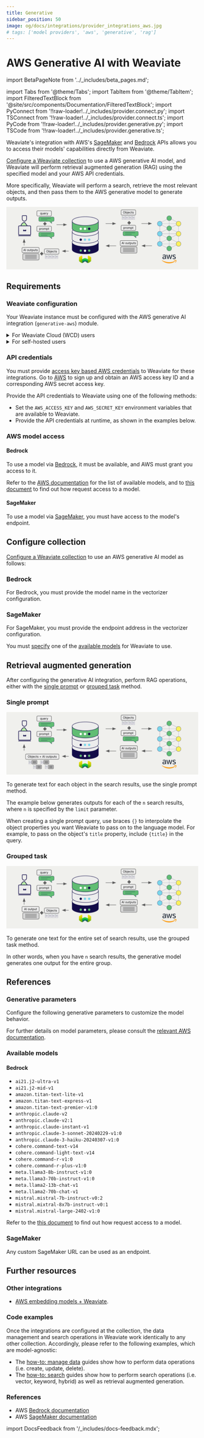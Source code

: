 ```yaml
---
title: Generative
sidebar_position: 50
image: og/docs/integrations/provider_integrations_aws.jpg
# tags: ['model providers', 'aws', 'generative', 'rag']
---
```


# AWS Generative AI with Weaviate

import BetaPageNote from '../_includes/beta_pages.md';

<BetaPageNote />

import Tabs from '@theme/Tabs';
import TabItem from '@theme/TabItem';
import FilteredTextBlock from '@site/src/components/Documentation/FilteredTextBlock';
import PyConnect from '!!raw-loader!../_includes/provider.connect.py';
import TSConnect from '!!raw-loader!../_includes/provider.connect.ts';
import PyCode from '!!raw-loader!../_includes/provider.generative.py';
import TSCode from '!!raw-loader!../_includes/provider.generative.ts';

Weaviate's integration with AWS's [SageMaker](https://aws.amazon.com/sagemaker/) and [Bedrock](https://aws.amazon.com/bedrock/) APIs allows you to access their models' capabilities directly from Weaviate.

[Configure a Weaviate collection](#configure-collection) to use a AWS generative AI model, and Weaviate will perform retrieval augmented generation (RAG) using the specified model and your AWS API credentials.

More specifically, Weaviate will perform a search, retrieve the most relevant objects, and then pass them to the AWS generative model to generate outputs.

![RAG integration illustration](../_includes/integration_aws_rag.png)

## Requirements

### Weaviate configuration

Your Weaviate instance must be configured with the AWS generative AI integration (`generative-aws`) module.

<details>
  <summary>For Weaviate Cloud (WCD) users</summary>

This integration is enabled by default on Weaviate Cloud (WCD) serverless managed instances.

</details>

<details>
  <summary>For self-hosted users</summary>

- Check the [cluster metadata](../../config-refs/meta.md) to verify if the module is enabled.
- Follow the [how-to configure modules](../../configuration/modules.md) guide to enable the module in Weaviate.

</details>

### API credentials

You must provide [access key based AWS credentials](https://docs.aws.amazon.com/IAM/latest/UserGuide/id_credentials_access-keys.html) to Weaviate for these integrations. Go to [AWS](https://aws.amazon.com/) to sign up and obtain an AWS access key ID and a corresponding AWS secret access key.

Provide the API credentials to Weaviate using one of the following methods:

- Set the `AWS_ACCESS_KEY` and `AWS_SECRET_KEY` environment variables that are available to Weaviate.
- Provide the API credentials at runtime, as shown in the examples below.

<Tabs groupId="languages">

 <TabItem value="py" label="Python (v4)">
    <FilteredTextBlock
      text={PyConnect}
      startMarker="# START AWSInstantiation"
      endMarker="# END AWSInstantiation"
      language="py"
    />
  </TabItem>

 <TabItem value="js" label="JS/TS (Beta)">
    <FilteredTextBlock
      text={TSConnect}
      startMarker="// START AWSInstantiation"
      endMarker="// END AWSInstantiation"
      language="ts"
    />
  </TabItem>

</Tabs>

### AWS model access

#### Bedrock

To use a model via [Bedrock](https://aws.amazon.com/bedrock/), it must be available, and AWS must grant you access to it.

Refer to the [AWS documentation](https://docs.aws.amazon.com/bedrock/latest/userguide/models-regions.html) for the list of available models, and to [this document](https://docs.aws.amazon.com/bedrock/latest/userguide/model-usage.html) to find out how request access to a model.

#### SageMaker

To use a model via [SageMaker](https://aws.amazon.com/sagemaker/), you must have access to the model's endpoint.

## Configure collection

[Configure a Weaviate collection](../../manage-data/collections.mdx#specify-a-generative-module) to use an AWS generative AI model as follows:

### Bedrock

For Bedrock, you must provide the model name in the vectorizer configuration.

<Tabs groupId="languages">
  <TabItem value="py" label="Python (v4)">
    <FilteredTextBlock
      text={PyCode}
      startMarker="# START BasicGenerativeAWSBedrock"
      endMarker="# END BasicGenerativeAWSBedrock"
      language="py"
    />
  </TabItem>

  <TabItem value="js" label="JS/TS (Beta)">
    <FilteredTextBlock
      text={TSCode}
      startMarker="// START BasicGenerativeAWSBedrock"
      endMarker="// END BasicGenerativeAWSBedrock"
      language="ts"
    />
  </TabItem>

</Tabs>

### SageMaker

For SageMaker, you must provide the endpoint address in the vectorizer configuration.

<Tabs groupId="languages">
  <TabItem value="py" label="Python (v4)">
    <FilteredTextBlock
      text={PyCode}
      startMarker="# START BasicGenerativeAWSSagemaker"
      endMarker="# END BasicGenerativeAWSSagemaker"
      language="py"
    />
  </TabItem>

  <TabItem value="js" label="JS/TS (Beta)">
    <FilteredTextBlock
      text={TSCode}
      startMarker="// START BasicGenerativeAWSSagemaker"
      endMarker="// END BasicGenerativeAWSSagemaker"
      language="ts"
    />
  </TabItem>

</Tabs>

You must [specify](#generative-parameters) one of the [available models](#available-models) for Weaviate to use.

## Retrieval augmented generation

After configuring the generative AI integration, perform RAG operations, either with the [single prompt](#single-prompt) or [grouped task](#grouped-task) method.

### Single prompt

![Single prompt RAG integration generates individual outputs per search result](../_includes/integration_aws_rag_single.png)

To generate text for each object in the search results, use the single prompt method.

The example below generates outputs for each of the `n` search results, where `n` is specified by the `limit` parameter.

When creating a single prompt query, use braces `{}` to interpolate the object properties you want Weaviate to pass on to the language model. For example, to pass on the object's `title` property, include `{title}` in the query.

<Tabs groupId="languages">

 <TabItem value="py" label="Python (v4)">
    <FilteredTextBlock
      text={PyCode}
      startMarker="# START SinglePromptExample"
      endMarker="# END SinglePromptExample"
      language="py"
    />
  </TabItem>

 <TabItem value="js" label="JS/TS (Beta)">
    <FilteredTextBlock
      text={TSCode}
      startMarker="// START SinglePromptExample"
      endMarker="// END SinglePromptExample"
      language="ts"
    />
  </TabItem>

</Tabs>

### Grouped task

![Grouped task RAG integration generates one output for the set of search results](../_includes/integration_aws_rag_grouped.png)

To generate one text for the entire set of search results, use the grouped task method.

In other words, when you have `n` search results, the generative model generates one output for the entire group.

<Tabs groupId="languages">

 <TabItem value="py" label="Python (v4)">
    <FilteredTextBlock
      text={PyCode}
      startMarker="# START GroupedTaskExample"
      endMarker="# END GroupedTaskExample"
      language="py"
    />
  </TabItem>

 <TabItem value="js" label="JS/TS (Beta)">
    <FilteredTextBlock
      text={TSCode}
      startMarker="// START GroupedTaskExample"
      endMarker="// END GroupedTaskExample"
      language="ts"
    />
  </TabItem>

</Tabs>

## References

### Generative parameters

Configure the following generative parameters to customize the model behavior.

<Tabs groupId="languages">
  <TabItem value="py" label="Python (v4)">
    <FilteredTextBlock
      text={PyCode}
      startMarker="# START FullGenerativeAWS"
      endMarker="# END FullGenerativeAWS"
      language="py"
    />
  </TabItem>

  <TabItem value="js" label="JS/TS (Beta)">
    <FilteredTextBlock
      text={TSCode}
      startMarker="// START FullGenerativeAWS"
      endMarker="// END FullGenerativeAWS"
      language="ts"
    />
  </TabItem>

</Tabs>

For further details on model parameters, please consult the [relevant AWS documentation](#further-resources).

### Available models

#### Bedrock

- `ai21.j2-ultra-v1`
- `ai21.j2-mid-v1`
- `amazon.titan-text-lite-v1`
- `amazon.titan-text-express-v1`
- `amazon.titan-text-premier-v1:0`
- `anthropic.claude-v2`
- `anthropic.claude-v2:1`
- `anthropic.claude-instant-v1`
- `anthropic.claude-3-sonnet-20240229-v1:0`
- `anthropic.claude-3-haiku-20240307-v1:0`
- `cohere.command-text-v14`
- `cohere.command-light-text-v14`
- `cohere.command-r-v1:0`
- `cohere.command-r-plus-v1:0`
- `meta.llama3-8b-instruct-v1:0`
- `meta.llama3-70b-instruct-v1:0`
- `meta.llama2-13b-chat-v1`
- `meta.llama2-70b-chat-v1`
- `mistral.mistral-7b-instruct-v0:2`
- `mistral.mixtral-8x7b-instruct-v0:1`
- `mistral.mistral-large-2402-v1:0`

Refer to the [this document](https://docs.aws.amazon.com/bedrock/latest/userguide/model-usage.html) to find out how request access to a model.

### SageMaker

Any custom SageMaker URL can be used as an endpoint.

## Further resources

### Other integrations

- [AWS embedding models + Weaviate](./embeddings.md).

### Code examples

Once the integrations are configured at the collection, the data management and search operations in Weaviate work identically to any other collection. Accordingly, please refer to the following examples, which are model-agnostic:

- The [how-to: manage data](../../manage-data/index.md) guides show how to perform data operations (i.e. create, update, delete).
- The [how-to: search](../../search/index.md) guides show how to perform search operations (i.e. vector, keyword, hybrid) as well as retrieval augmented generation.

### References

- AWS [Bedrock documentation](https://docs.aws.amazon.com/bedrock/)
- AWS [SageMaker documentation](https://docs.aws.amazon.com/sagemaker/)

import DocsFeedback from '/_includes/docs-feedback.mdx';

<DocsFeedback/>
